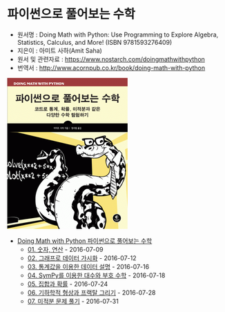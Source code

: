 # 파이썬으로 풀어보는 수학

- 원서명 : Doing Math with Python: Use Programming to Explore Algebra, Statistics, Calculus, and More! (ISBN 9781593276409)
- 지은이 : 아미트 사하(Amit Saha)
- 원서 및 관련자료 : <https://www.nostarch.com/doingmathwithpython>
- 번역서 : <http://www.acornpub.co.kr/book/doing-math-with-python>

![책표지](./image/cover.jpg)

- [Doing Math with Python 파이썬으로 풀어보는 수학](.)
  - [01. 숫자, 연산](DoingMathWithPython.Ch01.ipynb) - 2016-07-09
  - [02. 그래프로 데이터 가시화](DoingMathWithPython.Ch02.ipynb) - 2016-07-12
  - [03. 통계값을 이용한 데이터 설명](DoingMathWithPython.Ch03.ipynb) - 2016-07-16
  - [04. SymPy를 이용한 대수와 부호 수학](DoingMathWithPython.Ch04.ipynb) - 2016-07-18
  - [05. 집합과 확률](DoingMathWithPython.Ch05.ipynb) - 2016-07-24
  - [06. 기하학적 형상과 프랙탈 그리기](DoingMathWithPython.Ch06.ipynb) - 2016-07-28
  - [07. 미적분 문제 풀기](DoingMathWithPython.Ch07.ipynb) - 2016-07-31
